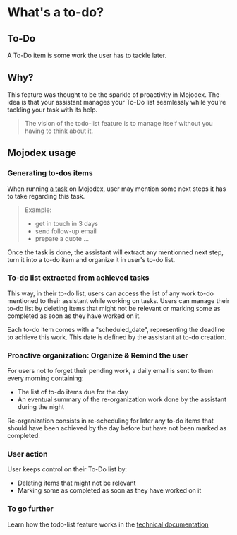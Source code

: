 # What's a to-do?

## To-Do
A To-Do item is some work the user has to tackle later.

## Why?
This feature was thought to be the sparkle of proactivity in Mojodex. The idea is that your assistant manages your To-Do list seamlessly while you're tackling your task with its help.

> The vision of the todo-list feature is to manage itself without you having to think about it.

## Mojodex usage

### Generating to-dos items
When running [a task](../../design-principles/tasks/whats_a_task.md) on Mojodex, user may mention some next steps it has to take regarding this task.

> Example: 
> - get in touch in 3 days
> - send follow-up email
> - prepare a quote
> ...

Once the task is done, the assistant will extract any mentionned next step, turn it into a to-do item and organize it in user's to-do list. 

### To-do list extracted from achieved tasks
This way, in their to-do list, users can access the list of any work to-do mentioned to their assistant while working on tasks. Users can manage their to-do list by deleting items that might not be relevant or marking some as completed as soon as they have worked on it.

Each to-do item comes with a "scheduled_date", representing the deadline to achieve this work. This date is defined by the assistant at to-do creation.

### Proactive organization: Organize & Remind the user
For users not to forget their pending work, a daily email is sent to them every morning containing:

- The list of to-do items due for the day
- An eventual summary of the re-organization work done by the assistant during the night

Re-organization consists in re-scheduling for later any to-do items that should have been achieved by the day before but have not been marked as completed.

### User action
User keeps control on their To-Do list by:
- Deleting items that might not be relevant
- Marking some as completed as soon as they have worked on it

### To go further
Learn how the todo-list feature works in the [technical documentation](./how_todo_works.md)